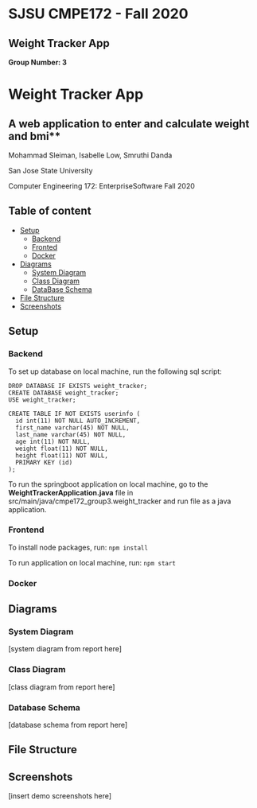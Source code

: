 # SJSU CMPE172 - Fall 2020 

## Weight Tracker App

**Group Number: 3**


# Weight Tracker App 
## A web application to enter and calculate weight and bmi**

Mohammad Sleiman, Isabelle Low, Smruthi Danda

San Jose State University

Computer Engineering 172: EnterpriseSoftware Fall 2020


## Table of content

- [Setup](#setup)
    - [Backend](#backend)
    - [Fronted](#frontend)
    - [Docker](#docker)
- [Diagrams](#diagrams)
    - [System Diagram](#system-diagram)
    - [Class Diagram](#class-diagram)
    - [DataBase Schema](#database-schema)
- [File Structure](#file-structure)
- [Screenshots](#screenshots)



## Setup
### Backend
To set up database on local machine, run the following sql script:
```
DROP DATABASE IF EXISTS weight_tracker;
CREATE DATABASE weight_tracker;
USE weight_tracker;

CREATE TABLE IF NOT EXISTS userinfo (
  id int(11) NOT NULL AUTO_INCREMENT,
  first_name varchar(45) NOT NULL,
  last_name varchar(45) NOT NULL,
  age int(11) NOT NULL,
  weight float(11) NOT NULL,
  height float(11) NOT NULL,
  PRIMARY KEY (id)
);
```

To run the springboot application on local machine, go to the **WeightTrackerApplication.java** file in src/main/java/cmpe172_group3.weight_tracker and run file as a java application.
### Frontend
To install node packages, run:
```npm install```

To run application on local machine, run:
```npm start```
### Docker

## Diagrams

### System Diagram
[system diagram from report here]
### Class Diagram
[class diagram from report here]
### Database Schema
[database schema from report here]

## File Structure
## Screenshots
  [insert demo screenshots here]








